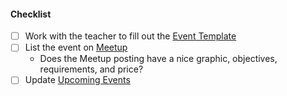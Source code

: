 #### Checklist

- [ ] Work with the teacher to fill out the [Event Template](event-template.md)
- [ ] List the event on [Meetup](https://www.meetup.com/sofreeus/)
    * Does the Meetup posting have a nice graphic, objectives, requirements, and price?
- [ ] Update [Upcoming Events](upcoming-events.md)
